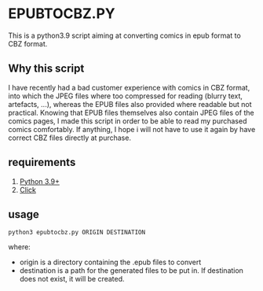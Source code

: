 # EPUBTOCBZ.PY


This is a python3.9 script aiming at converting comics in epub format to CBZ format.

## Why this script

I have recently had a bad customer experience with comics in CBZ format, into which the JPEG files where too compressed for reading (blurry text, artefacts, ...), whereas the EPUB files also provided where readable but not practical. Knowing that EPUB files themselves also contain JPEG files of the comics pages, I made this script in order to be able to read my purchased comics comfortably. If anything, I hope i will not have to use it again by have correct CBZ files directly at purchase.
## requirements

1. [Python 3.9+](https://www.python.org/)
2. [Click](https://click.palletsprojects.com/en/5.x/)

## usage

`python3 epubtocbz.py ORIGIN DESTINATION`

where: 

+ origin is a directory containing the .epub files to convert
+ destination is a path for the generated files to be put in. If destination does not exist, it will be created.